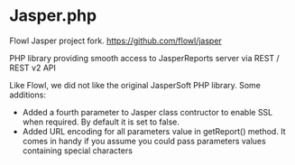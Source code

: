 Jasper.php
======
Flowl Jasper project fork. https://github.com/flowl/jasper

PHP library providing smooth access to JasperReports server via REST / REST v2 API

Like Flowl, we did not like the original JasperSoft PHP library. Some additions:

* Added a fourth parameter to Jasper class contructor to enable SSL when required. By default it is set to false.
* Added URL encoding for all parameters value in getReport() method. It comes in handy if you assume you could pass parameters values containing special characters